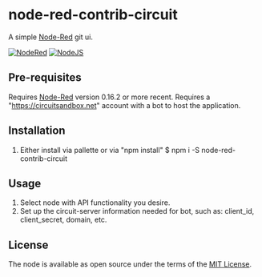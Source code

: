 # node-red-contrib-circuit

A simple [Node-Red](http://nodered.org) git ui.

[![NodeRed](https://img.shields.io/badge/Node--Red-0.16.2-red.svg)](http://nodered.org)
[![NodeJS](https://img.shields.io/badge/Node.js-6.10.2-brightgreen.svg)](https://nodejs.org)

## Pre-requisites

Requires [Node-Red](http://nodered.org) version 0.16.2 or more recent.
Requires a "https://circuitsandbox.net" account with a bot to host the application.

## Installation

1. Either install via pallette or via "npm install"
    $ npm i -S node-red-contrib-circuit

## Usage

1. Select node with API functionality you desire.
2. Set up the circuit-server information needed for bot, such as: client_id, client_secret, domain, etc.

## License

The node is available as open source under the terms of the [MIT License](http://opensource.org/licenses/MIT).